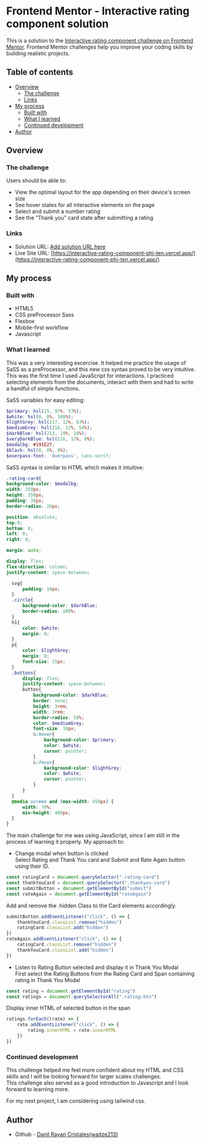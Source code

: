 # Frontend Mentor - Interactive rating component solution

This is a solution to the [Interactive rating component challenge on Frontend Mentor](https://www.frontendmentor.io/challenges/interactive-rating-component-koxpeBUmI). Frontend Mentor challenges help you improve your coding skills by building realistic projects. 

## Table of contents

- [Overview](#overview)
  - [The challenge](#the-challenge)
  - [Links](#links)
- [My process](#my-process)
  - [Built with](#built-with)
  - [What I learned](#what-i-learned)
  - [Continued development](#continued-development)
- [Author](#author)


## Overview

### The challenge

Users should be able to:

- View the optimal layout for the app depending on their device's screen size
- See hover states for all interactive elements on the page
- Select and submit a number rating
- See the "Thank you" card state after submitting a rating

### Links

- Solution URL: [Add solution URL here](https://your-solution-url.com)
- Live Site URL: [https://interactive-rating-component-phi-ten.vercel.app/](https://interactive-rating-component-phi-ten.vercel.app/)

## My process

### Built with

- HTML5
- CSS preProcessor Sass
- Flexbox
- Mobile-first workflow
- Javascript

### What I learned

This was a very interesting excercise. It helped me practice the usage of SaSS as a preProcessor, and this new css syntax proved to be very intuitive.
This was the first time I used JavaScript for interactions. I practiced selecting elements from the documents, interact with them and had to write a handful of simple functions.


SaSS variables for easy editing:
```scss
$primary: hsl(25, 97%, 53%);
$white: hsl(0, 0%, 100%);
$lightGrey: hsl(217, 12%, 63%);
$mediumGrey: hsl(216, 12%, 54%);
$darkBlue: hsl(213, 19%, 18%);
$veryDarkBlue: hsl(216, 12%, 8%);
$modalbg: #191E27;
$black: hsl(0, 0%, 0%);
$overpass-font: 'Overpass', sans-serif;
```

SaSS syntax is similar to HTML which makes it intuitive:
```scss
.rating-card{
background-color: $modalbg;
width: 350px;
height: 350px;
padding: 30px;
border-radius: 20px;

position: absolute;
top:0;
bottom: 0;
left: 0;
right: 0;

margin: auto;

display: flex;
flex-direction: column;
justify-content: space-between;

  svg{
      padding: 10px;
  }
  .circle{
      background-color: $darkBlue;
      border-radius: 100%;
  }
  h1{
      color: $white;
      margin: 0;
  }
  p{
      color: $lightGrey;
      margin: 0;
      font-size: 15px;
  }
  .buttons{
      display: flex;
      justify-content: space-between;
      button{
          background-color: $darkBlue;
          border: none;
          height: 3rem;
          width: 3rem;
          border-radius: 50%;
          color: $mediumGrey;
          font-size: 18px;
          &:hover{
              background-color: $primary;
              color: $white;
              cursor: pointer;
          }
          &:focus{
              background-color: $lightGrey;
              color: $white;
              cursor: pointer;
          }
      }
  }
  @media screen and (max-width: 450px) {
      width: 70%;
      min-height: 400px;
  }
}
```

The main challenge for me was using JavaScript, since I am still in the process of learning it properly. My approach to:

- Change modal when button is clicked  
Select Rating and Thank You card and Submit and Rate Again button using their ID.
```javascript
const ratingCard = document.querySelector(".rating-card")
const thankYouCard = document.querySelector(".thankyou-card")
const submitButton = document.getElementById("submit")
const rateAgain = document.getElementById("rateAgain")
```
Add and remove the .hidden Class to the Card elements accordingly.
```javascript
submitButton.addEventListener("click", () => {
    thankYouCard.classList.remove("hidden")
    ratingCard.classList.add("hidden")
})
rateAgain.addEventListener("click", () => {
    ratingCard.classList.remove("hidden")
    thankYouCard.classList.add("hidden")
})
```

- Listen to Rating Button selected and display it in Thank You Modal  
First select the Rating Buttons from the Rating Card and Span containing rating in Thank You Modal
```javascript
const rating = document.getElementById("rating")
const ratings = document.querySelectorAll(".rating-btn")
```
Display inner HTML of selected button in the span
```javascript
ratings.forEach((rate) => {
    rate.addEventListener("click", () => {
        rating.innerHTML = rate.innerHTML
    })
})
```

### Continued development

This challenge helped me feel more confident about my HTML and CSS skills and I will be looking forward for larger scales challenges.  
This challenge also served as a good introduction to Javascript and I look forward to learning more. 

For my next project, I am considering using tailwind css.

## Author

- Github - [Danil Rayan Cristales(wadze213)](https://github.com/wadze213)


